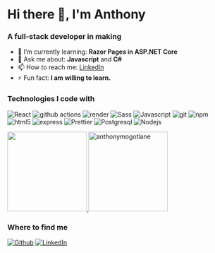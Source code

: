 <h1>Hi there 👋, I'm Anthony</h1>
<h3>A full-stack developer in making</h3>

- 🌱 I’m currently learning: **Razor Pages in ASP.NET Core**
- 💬 Ask me about: **Javascript** and **C#**
- 📫 How to reach me: <a href="https://www.linkedin.com/in/anthonymogotlane/">LinkedIn</a>
- ⚡ Fun fact: **I am willing to learn.**

<h3>Technologies I code with</h3>
<p>
  <img alt="React" src="https://img.shields.io/badge/-React-45b8d8?style=flat-square&logo=react&logoColor=white" />
  <img alt="github actions" src="https://img.shields.io/badge/-Github_Actions-2088FF?style=flat-square&logo=github-actions&logoColor=white" />
  <img alt="render" src="https://img.shields.io/badge/-render-430098?style=flat-square&logo=render&logoColor=white" />
  <img alt="Sass" src="https://img.shields.io/badge/-Sass-CC6699?style=flat-square&logo=sass&logoColor=white" />
  <img alt="Javascript" src="https://img.shields.io/badge/-Javascript-db7092?style=flat-square&logo=Javascript&logoColor=white" />
  <img alt="git" src="https://img.shields.io/badge/-Git-F05032?style=flat-square&logo=git&logoColor=white" />
  <img alt="npm" src="https://img.shields.io/badge/-NPM-CB3837?style=flat-square&logo=npm&logoColor=white" />
  <img alt="html5" src="https://img.shields.io/badge/-HTML5-E34F26?style=flat-square&logo=html5&logoColor=white" />
  <img alt="express" src="https://img.shields.io/badge/-express-F9A03C?style=flat-square&logo=express&logoColor=white" />
  <img alt="Prettier" src="https://img.shields.io/badge/-Prettier-F7B93E?style=flat-square&logo=prettier&logoColor=white" />
  <img alt="Postgresql" src="https://img.shields.io/badge/-postgresql-13aa52?style=flat-square&logo=postgresql&logoColor=white" />
  <img alt="Nodejs" src="https://img.shields.io/badge/-Nodejs-43853d?style=flat-square&logo=Node.js&logoColor=white" />
</p>

 <p>
   <a href="https://github.com/zilton7">
    <img height="180em" src="https://github-readme-stats-eight-theta.vercel.app/api?username=anthonymogotlane&show_icons=true&theme=dark&include_all_commits=true&count_private=true"/>
    <img height="180em" src="https://github-readme-stats.vercel.app/api/top-langs/?username=anthonymogotlane&show_icons=true&theme=dark&layout=compact&exclude_repo=nba-stats-codeigniter&hide=css,html" alt="anthonymogotlane" />
  </a>
</p>

<h3>Where to find me</h3>
<p>
<a href="https://github.com/AnthonyMogotlane" target="_blank"><img alt="Github" src="https://img.shields.io/badge/GitHub-%2312100E.svg?&style=for-the-badge&logo=Github&logoColor=white" /></a>
<a href="https://www.linkedin.com/in/anthonymogotlane/" target="_blank"><img alt="LinkedIn" src="https://img.shields.io/badge/linkedin-%230077B5.svg?&style=for-the-badge&logo=linkedin&logoColor=white" /></a>
</p>

